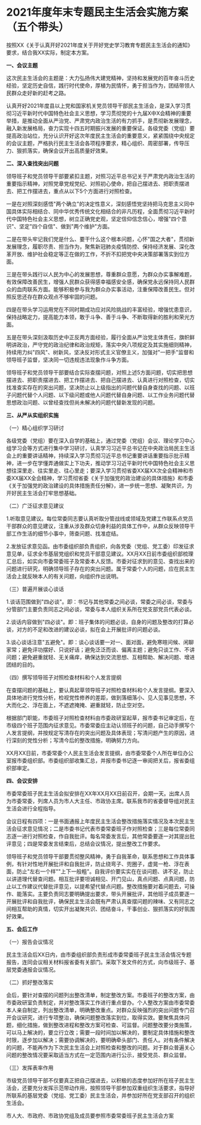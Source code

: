 # 2021年度年末专题民主生活会实施方案（五个带头）

按照XX《关于认真开好2021年度关于开好党史学习教育专题民主生活会的通知》要求，结合我XX实际，制定本方案。

**一、会议主题**

这次民主生活会的主题是：大力弘扬伟大建党精神，坚持和发展党的百年奋斗历史经验，坚定历史自信，践行时代使命，厚植为民情怀，勇于担当作为，团结带领人民群众走好新的赶考之路。

认真开好2021年度县以上党和国家机关党员领导干部民主生活会，是深入学习贯彻习近平新时代中国特色社会主义思想，学习贯彻党的十九届X中X会精神的重要举措，是推动全面从严治党、严肃党内政治生活的有力抓手，是贯彻新发展理念，融入新发展格局，奋力实现十四五时期振兴发展的重要保证。各级党委（党组）要提高政治站位，充分认识开好这次年度民主生活会的重要意义，紧紧围绕中央规定的会议主题，严格执行民主生活会各项程序要求，精心组织、周密部署，传导压力、狠抓落实，确保会议开出高质量好效果。

**二、深入查找突出问题**

领导班子和党员领导干部要紧扣主题，对照习近平总书记关于严肃党内政治生活的重要指示精神，对照党章党规党纪、对照初心使命，把自己摆进去、把职责摆进去、把工作摆进去，重点从以下5个方面进行对照检查。

一是在对照深刻感悟"两个确立"的决定性意义，深刻感悟党坚持把马克思主义同中国具体实际相结合、同中华优秀传统文化相结合的非凡历程，全面贯彻习近平新时代中国特色社会主义思想，树立正确党史观，坚定信仰信念信心，增强"四个意识"、坚定"四个自信"、做到"两个维护"方面。

二是在带头牢记我们党是什么、要干什么这个根本问题，心怀"国之大者"，贯彻新发展理念，履职尽责、担当作为，聚焦新冠肺炎疫情防控、保持经济发展、深化改革开放、维护社会稳定等正在做的工作，不折不扣把党中央决策部署落实到位方面。

三是在带头践行以人民为中心的发展思想，尊重群众意愿，为群众办实事解难题，有效保障改善民生，增强人民群众获得感幸福感安全感，确保党永远保持同人民群众的血肉联系方面。能够积极参与我为群众办实事活动，注重保障改善民生。但对照反思还存在群众观点不够牢固的问题。

四是在带头学习运用党在不同时期成功应对风险挑战的丰富经验，增强忧患意识，保持战略定力，提高能力本领，敢于斗争、善于斗争、不断取得新的胜利和荣光方面。

五是在带头深刻汲取历史中正反两方面经验，履行全面从严治党主体责任，旗帜鲜明讲政治，严守党的政治纪律和政治规矩，落实中央八项规定及其实施细则精神，持续用力纠"四风"、树新风，坚决反对形式主义官僚主义，加强对"一把手"监督和领导班子监督，坚决同一切违规违法现象作斗争方面。

领导班子和党员领导干部要结合实际查摆问题，对照上述5方面问题，切实把思想摆进去、把职责摆进去、把工作摆进去、把自己摆进去、认真进行对照检查，切实找准查实存在的突出问题，坚决防止以上级指出的问题代替自身查找的问题、以班子问题代替个人问题、以下级问题或他人问题代替自身问题、以工作业务问题代替思想政治问题、以曾经查找但尚未解决的问题代替新发现的问题。

**三、从严从实组织实施**

（一）精心组织学习研讨

各级党委（党组）要在深入自学的基础上，通过党委（党组）会议、理论学习中心组学习会等方式进行集中学习研讨，认真学习习近平总书记在中央政治局民主生活会上的重要讲话精神，持续深入学习贯彻习近平总书记重要讲话重要指示批示精神，进一步在学懂弄通做实上下功夫，推动学习习近平新时代中国特色社会主义思想往深里走、往实里走、往心里走；要深入学习贯彻省委XX届XX次全会精神和市委XX届XX全会精神，学习贯彻省委《关于加强党的政治建设的具体措施》和市委《关于加强党的政治建设的具体措施责任分解》，进一步统一思想、凝聚共识，为开好民主生活会打牢思想基础。

（二）广泛征求意见建议

1.听取意见建议。每位常委同志要认真听取分管战线或领域及党建工作联系点党员干部群众的意见建议，注重从涉及群众切身利益的具体工作中，从群众反映领导干部工作生活的细节小事中，筛查问题、找准症结。

2.发放征求意见函。由市委组织部负责组织，向各党委（党组、党工委）印发征求意见单，征求全市基层党组织和党员干部意见建议。XX月XX日前市委组织部梳理汇总后，如实向市委常委班子及常委本人反馈。市委对征求到的意见、查找出来的问题进行研究，明确领导班子存在的突出问题。属于常委个人的问题，应在民主生活会上就反映本人的有关问题，向组织作出说明。

（三）普遍开展谈心谈话

1.谈话范围做到"四必谈"。即：书记与其他常委之间必谈，常委之间必谈，常委与分管部门主要负责同志之间必谈，常委与本人组织关系所在党支部党员代表必谈。

2.谈话内容做到"四必谈"。即：班子集体的问题必谈，自身的问题及整改的打算必谈，对方的不足和改进的建议必谈，拟在会上开展批评的问题必谈。

3.谈心谈话注意"五避免"。即：谈心谈话要一对一、面对面，避免寒暄问候、闲聊家常；避免评功摆好、只说好话；避免泛泛而谈、偏离主题；避免只谈工作、不讲问题；避免避重就轻、无关痛痒，确保达到交流思想、互相帮助、解决问题、增进团结的目的。

（四）撰写领导班子对照检查材料和个人发言提纲

在查摆问题的基础上，要认真起草领导班子对照检查材料和个人发言提纲。要深入具体地进行党性分析，检视党性修养的差距，做到落细落小、见人见事见思想，不大而化之、浮在面上，不遮遮掩掩、避重就轻，防止空对空。

根据部门职能，市委班子对照检查材料由市委政研室起草，报市委书记审定后，在市级四个班子范围内征求意见。市委常委应主动认领班子的问题，自己动手撰写个人发言提纲，并按规定写清存在的突出问题及具体表现；写清问题产生的原因，进行深刻的党性分析；写清今后的整改措施，明确努力方向。

XX月XX日前，市委常委个人民主生活会发言提纲，由市委常委个人所在单位办公室报市委组织部。市委组织部收集汇总，并报市委书记逐一审阅把关后，报省委组织部审定。

**四、会议安排**

市委常委班子民主生活会拟安排在XX年XX月XX日前召开，会期一天。出席人员为市委常委，列席人员为市人大主任、市政协主席。联系我市的省委督导组对民主生活会进行全程指导。

会议日程有四项：一是书面通报上年度民主生活会整改措施落实情况及本次民主生活会征求意见情况；二是市委书记代表市委常委班子作对照检查；三是每位常委同志逐一进行对照检查，作自我批评。每名常委发言后，其他常委要逐一对其提出批评意见；四是常委发言结束后，总结会议情况，提出整改工作要求。

领导班子和党员领导干部要贯彻整风精神，勇于自我革命，联系思想和工作具体事例，有针对性地开展批评和自我批评，防止绕弯子、兜圈子，虚晃一枪、浮在表面，防止"左右一个样""上下一般粗"。自我评价要实实在在谈问题、讲不足，防止以讲道理代替查问题。相互批评要坦诚相见、开门见山，真点问题、点真问题，防止以工作建议代替批评意见，以提希望代替点问题。整改措施要对着问题去，可操作、能落实。主要负责同志要明确提出要求，带头开展批评，其他班子成员要逐一开展批评和自我批评，确保民主生活会既有严肃认真查摆问题的辣味、又有同志之间相互帮助的真情，切实开出凝聚共识、团结奋斗，干事创业、狠抓落实的好氛围好效果。

**五、会后工作**

（一）报告会议情况

民主生活会后XX日内，由市委组织部负责形成市委常委班子民主生活会情况专题报告，连同会议相关材料报省委有关部门。采取下发文件的方式，向市级班子、基层党委通报会议情况。

（二）抓好整改落实

会后，要针对查摆的问题列出整改清单，制定整改方案。市委班子的整改方案，由市委政研室负责制定，并对整改落实工作进行重点督办。个人整改方案由市委常委本人亲自制定，列出整改清单，明确整改重点。对群众反映强烈的突出问题专门召开会议研究，进行专项整治，确保问题整改落实到位，取得实效。要聚焦具体问题，细化措施，做到整改进程和整改方案可检查、可监督。问题整改要分类施策，可以马上解决的，要立行立改；需要一段时间加以解决的，要制定具体措施和整改时限，逐步加以解决；需要协调解决的，要明确牵头部门、责任人。对有条件解决的问题，不能再作为下次民主生活会上对照检查和整改的问题。对于群众普遍关心问题的整改情况要采取适当方式在一定范围内进行公示，接受党员、群众监督。

（三）发挥表率作用

市级党员领导干部不仅要真正把自己摆进去，以积极的态度参加好所在班子民主生活会，还要充分发挥示范带动作用，按照领导干部参加双重组织生活要求，指导好所联系的基层党委（党组、党工委）民主生活会，并参加好所在党支部召开的组织生活会。

市人大、市政府、市政协党组及成员要参照市委常委班子民主生活会方案
